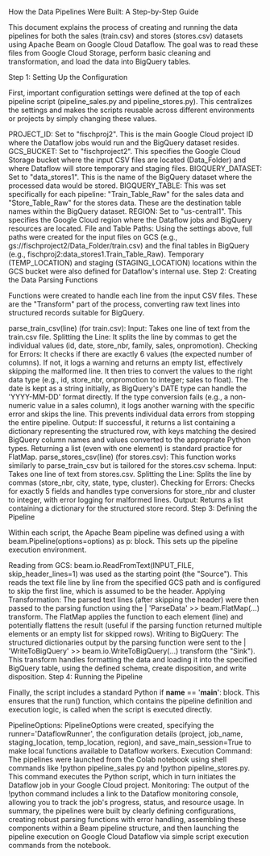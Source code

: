 How the Data Pipelines Were Built: A Step-by-Step Guide

This document explains the process of creating and running the data pipelines for both the sales (train.csv) and stores (stores.csv) datasets using Apache Beam on Google Cloud Dataflow. The goal was to read these files from Google Cloud Storage, perform basic cleaning and transformation, and load the data into BigQuery tables.

Step 1: Setting Up the Configuration

First, important configuration settings were defined at the top of each pipeline script (pipeline_sales.py and pipeline_stores.py). This centralizes the settings and makes the scripts reusable across different environments or projects by simply changing these values.

PROJECT_ID: Set to "fischproj2". This is the main Google Cloud project ID where the Dataflow jobs would run and the BigQuery dataset resides.
GCS_BUCKET: Set to "fischproject2". This specifies the Google Cloud Storage bucket where the input CSV files are located (Data_Folder) and where Dataflow will store temporary and staging files.
BIGQUERY_DATASET: Set to "data_stores1". This is the name of the BigQuery dataset where the processed data would be stored.
BIGQUERY_TABLE: This was set specifically for each pipeline: "Train_Table_Raw" for the sales data and "Store_Table_Raw" for the stores data. These are the destination table names within the BigQuery dataset.
REGION: Set to "us-central1". This specifies the Google Cloud region where the Dataflow jobs and BigQuery resources are located.
File and Table Paths: Using the settings above, full paths were created for the input files on GCS (e.g., gs://fischproject2/Data_Folder/train.csv) and the final tables in BigQuery (e.g., fischproj2:data_stores1.Train_Table_Raw). Temporary (TEMP_LOCATION) and staging (STAGING_LOCATION) locations within the GCS bucket were also defined for Dataflow's internal use.
Step 2: Creating the Data Parsing Functions

Functions were created to handle each line from the input CSV files. These are the "Transform" part of the process, converting raw text lines into structured records suitable for BigQuery.

parse_train_csv(line) (for train.csv):
Input: Takes one line of text from the train.csv file.
Splitting the Line: It splits the line by commas to get the individual values (id, date, store_nbr, family, sales, onpromotion).
Checking for Errors:
It checks if there are exactly 6 values (the expected number of columns). If not, it logs a warning and returns an empty list, effectively skipping the malformed line.
It then tries to convert the values to the right data type (e.g., id, store_nbr, onpromotion to integer; sales to float). The date is kept as a string initially, as BigQuery's DATE type can handle the 'YYYY-MM-DD' format directly.
If the type conversion fails (e.g., a non-numeric value in a sales column), it logs another warning with the specific error and skips the line. This prevents individual data errors from stopping the entire pipeline.
Output: If successful, it returns a list containing a dictionary representing the structured row, with keys matching the desired BigQuery column names and values converted to the appropriate Python types. Returning a list (even with one element) is standard practice for FlatMap.
parse_stores_csv(line) (for stores.csv):
This function works similarly to parse_train_csv but is tailored for the stores.csv schema.
Input: Takes one line of text from stores.csv.
Splitting the Line: Splits the line by commas (store_nbr, city, state, type, cluster).
Checking for Errors: Checks for exactly 5 fields and handles type conversions for store_nbr and cluster to integer, with error logging for malformed lines.
Output: Returns a list containing a dictionary for the structured store record.
Step 3: Defining the Pipeline

Within each script, the Apache Beam pipeline was defined using a with beam.Pipeline(options=options) as p: block. This sets up the pipeline execution environment.

Reading from GCS: beam.io.ReadFromText(INPUT_FILE, skip_header_lines=1) was used as the starting point (the "Source"). This reads the text file line by line from the specified GCS path and is configured to skip the first line, which is assumed to be the header.
Applying Transformation: The parsed text lines (after skipping the header) were then passed to the parsing function using the | 'ParseData' >> beam.FlatMap(...) transform. The FlatMap applies the function to each element (line) and potentially flattens the result (useful if the parsing function returned multiple elements or an empty list for skipped rows).
Writing to BigQuery: The structured dictionaries output by the parsing function were sent to the | 'WriteToBigQuery' >> beam.io.WriteToBigQuery(...) transform (the "Sink"). This transform handles formatting the data and loading it into the specified BigQuery table, using the defined schema, create disposition, and write disposition.
Step 4: Running the Pipeline

Finally, the script includes a standard Python if __name__ == '__main__': block. This ensures that the run() function, which contains the pipeline definition and execution logic, is called when the script is executed directly.

PipelineOptions: PipelineOptions were created, specifying the runner='DataflowRunner', the configuration details (project, job_name, staging_location, temp_location, region), and save_main_session=True to make local functions available to Dataflow workers.
Execution Command: The pipelines were launched from the Colab notebook using shell commands like !python pipeline_sales.py and !python pipeline_stores.py. This command executes the Python script, which in turn initiates the Dataflow job in your Google Cloud project.
Monitoring: The output of the !python command includes a link to the Dataflow monitoring console, allowing you to track the job's progress, status, and resource usage.
In summary, the pipelines were built by clearly defining configurations, creating robust parsing functions with error handling, assembling these components within a Beam pipeline structure, and then launching the pipeline execution on Google Cloud Dataflow via simple script execution commands from the notebook.
